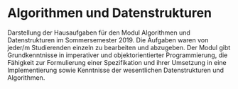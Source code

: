 # Algorithmen und Datenstrukturen
Darstellung der Hausaufgaben für den Modul Algorithmen und Datenstrukturen im Sommersemester 2019. Die Aufgaben waren von jeder/m Studierenden einzeln zu bearbeiten und abzugeben. Der Modul gibt Grundkenntnisse in imperativer und objektorientierter Programmierung, die Fähigkeit zur Formulierung einer Spezifikation und ihrer Umsetzung in eine Implementierung sowie Kenntnisse der wesentlichen Datenstrukturen und Algorithmen. 
